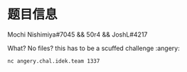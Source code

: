 # 题目信息

Mochi Nishimiya#7045 && 50r4 && JoshL#4217

What? No files? this has to be a scuffed challenge :angery:

`nc angery.chal.idek.team 1337`